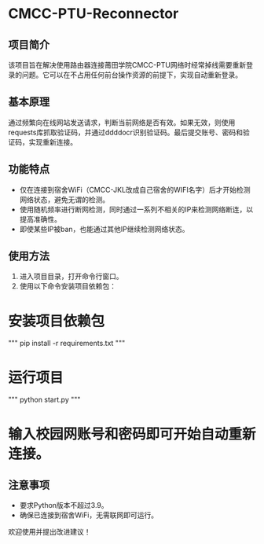 # CMCC-PTU-Reconnector

## 项目简介

该项目旨在解决使用路由器连接莆田学院CMCC-PTU网络时经常掉线需要重新登录的问题。它可以在不占用任何前台操作资源的前提下，实现自动重新登录。

## 基本原理

通过频繁向在线网站发送请求，判断当前网络是否有效。如果无效，则使用requests库抓取验证码，并通过ddddocr识别验证码。最后提交账号、密码和验证码，实现重新连接。

## 功能特点

- 仅在连接到宿舍WiFi（CMCC-JKL改成自己宿舍的WIFI名字）后才开始检测网络状态，避免无谓的检测。
- 使用随机频率进行断网检测，同时通过一系列不相关的IP来检测网络断连，以提高准确性。
- 即使某些IP被ban，也能通过其他IP继续检测网络状态。

## 使用方法

1. 进入项目目录，打开命令行窗口。
2. 使用以下命令安装项目依赖包：

# 安装项目依赖包
"""
pip install -r requirements.txt
"""

# 运行项目
"""
python start.py
"""

# 输入校园网账号和密码即可开始自动重新连接。

## 注意事项

- 要求Python版本不超过3.9。
- 确保已连接到宿舍WiFi，无需联网即可运行。

欢迎使用并提出改进建议！
